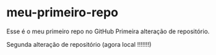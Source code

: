 # meu-primeiro-repo
Esse é o meu primeiro repo no GitHub
Primeira alteração de repositório.

Segunda alteração de repositório (agora local !!!!!!!)
